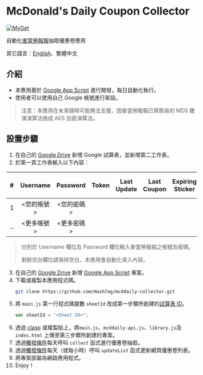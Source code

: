 # McDonald's Daily Coupon Collector
[![MyGet](https://img.shields.io/github/license/Hash7ag/mcddaily-collector)](https://github.com/Hash7ag/mcddaily-collector/blob/master/LICENSE)

自動化[麥當勞報報](https://www.mcdonalds.com.tw/tw/ch/promotion/news_mcddaily.html)抽取優惠卷應用

其它語言：[English](README.md)、繁體中文

## 介紹
- 本應用基於 [Google App Script](https://www.google.com/script/start/) 進行開發，每日自動化執行。
- 使用者可以使用自己 Google 帳號進行架設。

> 注意：本應用在未來隨時可能無法支援，因麥當勞報報已將簡易的 MD5 雜湊演算法換成 AES 加密演算法。

## 設置步驟
1. 在自己的 [Google Drive](http://drive.google.com/) 新增 Google 試算表，並新增第二工作表。
2. 於第一頁工作表輸入以下內容：

|   #   |   Username   |   Password   | Token | Last Update | Last Coupon | Expiring Sticker | Next Month Sticker |
| :---: | :----------: | :----------: | :---: | :---------: | :---------: | :--------------: | :----------------: |
|   1   | \<您的帳號\> | \<您的密碼\> |       |             |             |                  |                    |
|  ...  | \<更多帳號\> | \<更多密碼\> |       |             |             |                  |                    |
> 分別於 Username 欄位及 Password 欄位輸入麥當勞報報之帳號及密碼。
> 
> 剩餘空白欄位請保持空白，本應用會自動化填入內容。
3. 在自己的 [Google Drive](http://drive.google.com/) 新增 [Google App Script](https://www.google.com/script/start/) 專案。
4. 下載或複製本應用程式碼。
    ```sh
    git clone https://github.com/Hash7ag/mcddaily-collector.git
    ```
5. 將 `main.js` 第一行程式碼變數 `sheetId` 改成第一步驟所創建的[試算表 ID](https://developers.google.com/sheets/api/guides/concepts#spreadsheet_id)。
    ```javascript
    var sheetId = "<Sheet ID>";
    ```
6. 透過 [clasp](https://github.com/google/clasp) 或複製貼上，將`main.js`、`mcddaily-api.js`、`library.js`及`index.html` 上傳至第三步驟所創建的專案。
7. 透過[觸發條件](https://developers.google.com/apps-script/guides/triggers/installable#managing_triggers_manually)每天呼叫 `collect` 函式進行優惠卷抽取。
8. 透過[觸發條件](https://developers.google.com/apps-script/guides/triggers/installable#managing_triggers_manually)每天（或每小時）呼叫 `updateList` 函式更新網頁優惠卷列表。
9. 將專案部屬為網路應用程式。
10. Enjoy！